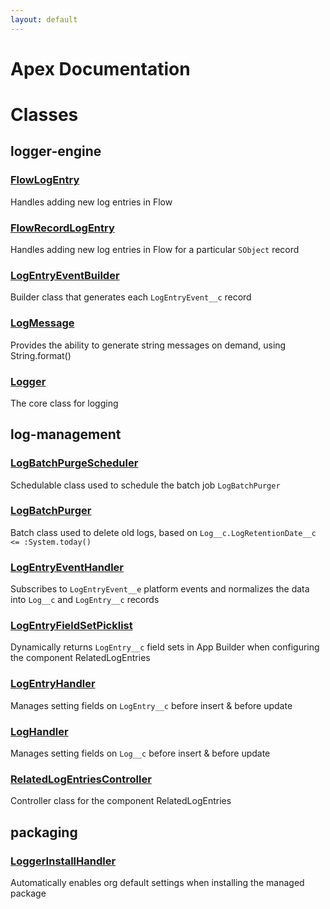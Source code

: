 ```yaml
---
layout: default
---
```


# Apex Documentation

# Classes

## logger-engine

### [FlowLogEntry](NebulaLogger/logger-engine/FlowLogEntry)

Handles adding new log entries in Flow

### [FlowRecordLogEntry](NebulaLogger/logger-engine/FlowRecordLogEntry)

Handles adding new log entries in Flow for a particular `SObject` record

### [LogEntryEventBuilder](NebulaLogger/logger-engine/LogEntryEventBuilder)

Builder class that generates each `LogEntryEvent__c` record

### [LogMessage](NebulaLogger/logger-engine/LogMessage)

Provides the ability to generate string messages on demand, using String.format()

### [Logger](NebulaLogger/logger-engine/Logger)

The core class for logging

## log-management

### [LogBatchPurgeScheduler](NebulaLogger/log-management/LogBatchPurgeScheduler)

Schedulable class used to schedule the batch job `LogBatchPurger`

### [LogBatchPurger](NebulaLogger/log-management/LogBatchPurger)

Batch class used to delete old logs, based on `Log__c.LogRetentionDate__c <= :System.today()`

### [LogEntryEventHandler](NebulaLogger/log-management/LogEntryEventHandler)

Subscribes to `LogEntryEvent__e` platform events and normalizes the data into `Log__c` and `LogEntry__c` records

### [LogEntryFieldSetPicklist](NebulaLogger/log-management/LogEntryFieldSetPicklist)

Dynamically returns `LogEntry__c` field sets in App Builder when configuring the component RelatedLogEntries

### [LogEntryHandler](NebulaLogger/log-management/LogEntryHandler)

Manages setting fields on `LogEntry__c` before insert & before update

### [LogHandler](NebulaLogger/log-management/LogHandler)

Manages setting fields on `Log__c` before insert & before update

### [RelatedLogEntriesController](NebulaLogger/log-management/RelatedLogEntriesController)

Controller class for the component RelatedLogEntries

## packaging

### [LoggerInstallHandler](NebulaLogger/packaging/LoggerInstallHandler)

Automatically enables org default settings when installing the managed package
